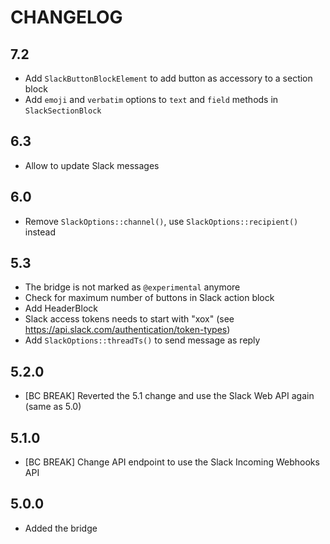 CHANGELOG
=========

7.2
---

 * Add `SlackButtonBlockElement` to add button as accessory to a section block
 * Add `emoji` and `verbatim` options to `text` and `field` methods in `SlackSectionBlock`

6.3
---

 * Allow to update Slack messages

6.0
---

 * Remove `SlackOptions::channel()`, use `SlackOptions::recipient()` instead

5.3
---

 * The bridge is not marked as `@experimental` anymore
 * Check for maximum number of buttons in Slack action block
 * Add HeaderBlock
 * Slack access tokens needs to start with "xox" (see https://api.slack.com/authentication/token-types)
 * Add `SlackOptions::threadTs()` to send message as reply

5.2.0
-----

 * [BC BREAK] Reverted the 5.1 change and use the Slack Web API again (same as 5.0)

5.1.0
-----

 * [BC BREAK] Change API endpoint to use the Slack Incoming Webhooks API

5.0.0
-----

 * Added the bridge
